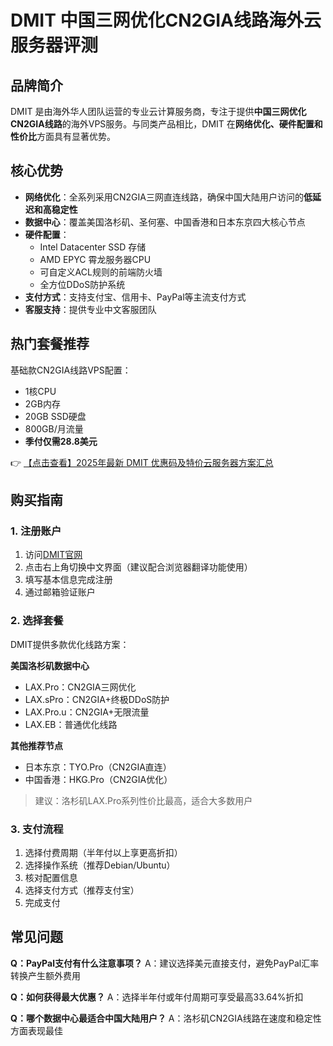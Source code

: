 # DMIT 中国三网优化CN2GIA线路海外云服务器评测

## 品牌简介
DMIT 是由海外华人团队运营的专业云计算服务商，专注于提供**中国三网优化CN2GIA线路**的海外VPS服务。与同类产品相比，DMIT 在**网络优化、硬件配置和性价比**方面具有显著优势。

## 核心优势
- **网络优化**：全系列采用CN2GIA三网直连线路，确保中国大陆用户访问的**低延迟和高稳定性**
- **数据中心**：覆盖美国洛杉矶、圣何塞、中国香港和日本东京四大核心节点
- **硬件配置**：
  - Intel Datacenter SSD 存储
  - AMD EPYC 霄龙服务器CPU
  - 可自定义ACL规则的前端防火墙
  - 全方位DDoS防护系统
- **支付方式**：支持支付宝、信用卡、PayPal等主流支付方式
- **客服支持**：提供专业中文客服团队

## 热门套餐推荐
基础款CN2GIA线路VPS配置：
- 1核CPU
- 2GB内存
- 20GB SSD硬盘
- 800GB/月流量
- **季付仅需28.8美元**

👉 [【点击查看】2025年最新 DMIT 优惠码及特价云服务器方案汇总](https://bit.ly/dmit_coupon)

## 购买指南

### 1. 注册账户
1. 访问[DMIT官网](https://bit.ly/dmit_coupon)
2. 点击右上角切换中文界面（建议配合浏览器翻译功能使用）
3. 填写基本信息完成注册
4. 通过邮箱验证账户

### 2. 选择套餐
DMIT提供多款优化线路方案：

**美国洛杉矶数据中心**
- LAX.Pro：CN2GIA三网优化
- LAX.sPro：CN2GIA+终极DDoS防护
- LAX.Pro.u：CN2GIA+无限流量
- LAX.EB：普通优化线路

**其他推荐节点**
- 日本东京：TYO.Pro（CN2GIA直连）
- 中国香港：HKG.Pro（CN2GIA优化）

> 建议：洛杉矶LAX.Pro系列性价比最高，适合大多数用户

### 3. 支付流程
1. 选择付费周期（半年付以上享更高折扣）
2. 选择操作系统（推荐Debian/Ubuntu）
3. 核对配置信息
4. 选择支付方式（推荐支付宝）
5. 完成支付

## 常见问题
**Q：PayPal支付有什么注意事项？**
A：建议选择美元直接支付，避免PayPal汇率转换产生额外费用

**Q：如何获得最大优惠？**
A：选择半年付或年付周期可享受最高33.64%折扣

**Q：哪个数据中心最适合中国大陆用户？**
A：洛杉矶CN2GIA线路在速度和稳定性方面表现最佳
